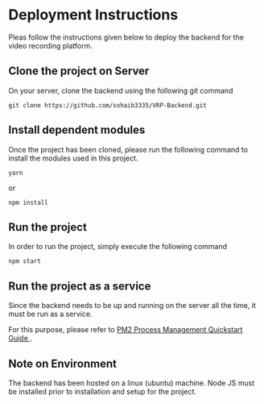 
#  Deployment Instructions

  

Pleas follow the instructions given below to deploy the backend for the video recording platform.

  

##  Clone the project on Server

On your server, clone the backend using the following git command

```
git clone https://github.com/sohaib3335/VRP-Backend.git
```

## Install dependent modules 
Once the project has been cloned, please run the following command to install the modules used in this project. 
```
yarn 
```
or
```
npm install
```
## Run the project 
In order to run the project, simply execute the following command
```
npm start
```

## Run the project as a service
Since the backend needs to be up and running on the server all the time, it must be run as a service. 

For this purpose, please refer to [PM2 Process Management Quickstart Guide ](https://pm2.keymetrics.io/docs/usage/quick-start/).

## Note on Environment 
The backend has been hosted on a linux (ubuntu) machine. Node JS must be installed prior to installation and setup for the project. 